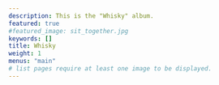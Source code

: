 ```yaml
---
description: This is the "Whisky" album.
featured: true
#featured_image: sit_together.jpg
keywords: []
title: Whisky
weight: 1
menus: "main"
# list pages require at least one image to be displayed.
---
```

